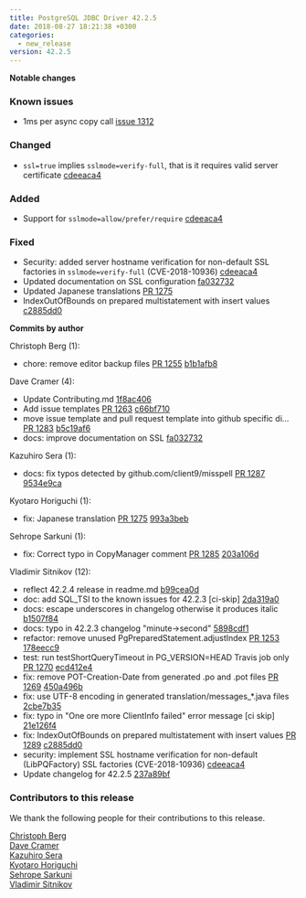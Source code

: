 ```yaml
---
title: PostgreSQL JDBC Driver 42.2.5
date: 2018-08-27 18:21:38 +0300
categories:
  - new_release
version: 42.2.5
---
```


**Notable changes**

### Known issues

- 1ms per async copy call [issue 1312](https://github.com/pgjdbc/pgjdbc/issues/1312)

### Changed

- `ssl=true` implies `sslmode=verify-full`, that is it requires valid server certificate [cdeeaca4](https://github.com/pgjdbc/pgjdbc/commit/cdeeaca47dc3bc6f727c79a582c9e4123099526e)

### Added

- Support for `sslmode=allow/prefer/require` [cdeeaca4](https://github.com/pgjdbc/pgjdbc/commit/cdeeaca47dc3bc6f727c79a582c9e4123099526e)

### Fixed

- Security: added server hostname verification for non-default SSL factories in `sslmode=verify-full` (CVE-2018-10936) [cdeeaca4](https://github.com/pgjdbc/pgjdbc/commit/cdeeaca47dc3bc6f727c79a582c9e4123099526e)
- Updated documentation on SSL configuration [fa032732](https://github.com/pgjdbc/pgjdbc/commit/fa032732acfe51c6e663ee646dd5c1beaa1af857)
- Updated Japanese translations [PR 1275](https://github.com/pgjdbc/pgjdbc/pull/1275)
- IndexOutOfBounds on prepared multistatement with insert values [c2885dd0](https://github.com/pgjdbc/pgjdbc/commit/c2885dd0cfc793f81e5dd3ed2300bb32476eb14a)

<!--more-->

**Commits by author**

Christoph Berg (1):

- chore: remove editor backup files [PR 1255](https://github.com/pgjdbc/pgjdbc/pull/1255) [b1b1afb8](https://github.com/pgjdbc/pgjdbc/commit/b1b1afb829fae06bcefce443e66d823f4f92fed5)

Dave Cramer (4):

- Update Contributing.md [1f8ac406](https://github.com/pgjdbc/pgjdbc/commit/1f8ac4063b1fd04ccc05616e3533d68be9912333)
- Add issue templates [PR 1263](https://github.com/pgjdbc/pgjdbc/pull/1263) [c66bf710](https://github.com/pgjdbc/pgjdbc/commit/c66bf7108dd36f50aacebfd4f09e383aed02424b)
- move issue template and pull request template into github specific di… [PR 1283](https://github.com/pgjdbc/pgjdbc/pull/1283) [b5c19af6](https://github.com/pgjdbc/pgjdbc/commit/b5c19af627c8650410495ad8e3f2ee85e687e3c1)
- docs: improve documentation on SSL [fa032732](https://github.com/pgjdbc/pgjdbc/commit/fa032732acfe51c6e663ee646dd5c1beaa1af857)

Kazuhiro Sera (1):

- docs: fix typos detected by github.com/client9/misspell [PR 1287](https://github.com/pgjdbc/pgjdbc/pull/1287) [9534e9ca](https://github.com/pgjdbc/pgjdbc/commit/9534e9ca0e1840445ad5f4eee75bc1e2ac102dde)

Kyotaro Horiguchi (1):

- fix: Japanese translation [PR 1275](https://github.com/pgjdbc/pgjdbc/pull/1275) [993a3beb](https://github.com/pgjdbc/pgjdbc/commit/993a3beba10aed73418340b14f2d3420c8984de5)

Sehrope Sarkuni (1):

- fix: Correct typo in CopyManager comment [PR 1285](https://github.com/pgjdbc/pgjdbc/pull/1285) [203a106d](https://github.com/pgjdbc/pgjdbc/commit/203a106ddc9eb0d94cc94838f4fb0924e37f441a)

Vladimir Sitnikov (12):

- reflect 42.2.4 release in readme.md [b99cea0d](https://github.com/pgjdbc/pgjdbc/commit/b99cea0de0e67f0c641c77bcbff8d2889a441290)
- doc: add SQL_TSI to the known issues for 42.2.3 [ci-skip] [2da319a0](https://github.com/pgjdbc/pgjdbc/commit/2da319a07d47015467bd3ace029827f67f4778bc)
- docs: escape underscores in changelog otherwise it produces italic [b1507f84](https://github.com/pgjdbc/pgjdbc/commit/b1507f849b732012d5312c79a62dad24fd6a7261)
- docs: typo in 42.2.3 changelog "minute->second" [5898cdf1](https://github.com/pgjdbc/pgjdbc/commit/5898cdf1e314f2db7889456fb1ad6822021bd543)
- refactor: remove unused PgPreparedStatement.adjustIndex [PR 1253](https://github.com/pgjdbc/pgjdbc/pull/1253) [178eecc9](https://github.com/pgjdbc/pgjdbc/commit/178eecc90643b36c8c5cd423ff311b26733384f2)
- test: run testShortQueryTimeout in PG_VERSION=HEAD Travis job only [PR 1270](https://github.com/pgjdbc/pgjdbc/pull/1270) [ecd412e4](https://github.com/pgjdbc/pgjdbc/commit/ecd412e4164bbfcccd96f778c874dd4f40330354)
- fix: remove POT-Creation-Date from generated .po and .pot files [PR 1269](https://github.com/pgjdbc/pgjdbc/pull/1269) [450a496b](https://github.com/pgjdbc/pgjdbc/commit/450a496be8b14e14fa0821413ed532c49275dc9e)
- fix: use UTF-8 encoding in generated translation/messages\_\*.java files [2cbe7b35](https://github.com/pgjdbc/pgjdbc/commit/2cbe7b354543e2ae526c3d9a422949acd0a375b6)
- fix: typo in "One ore more ClientInfo failed" error message [ci skip] [21e126f4](https://github.com/pgjdbc/pgjdbc/commit/21e126f451df667627c1cc3a0acfb3c38be45ffa)
- fix: IndexOutOfBounds on prepared multistatement with insert values [PR 1289](https://github.com/pgjdbc/pgjdbc/pull/1289) [c2885dd0](https://github.com/pgjdbc/pgjdbc/commit/c2885dd0cfc793f81e5dd3ed2300bb32476eb14a)
- security: implement SSL hostname verification for non-default (LibPQFactory) SSL factories (CVE-2018-10936) [cdeeaca4](https://github.com/pgjdbc/pgjdbc/commit/cdeeaca47dc3bc6f727c79a582c9e4123099526e)
- Update changelog for 42.2.5 [237a89bf](https://github.com/pgjdbc/pgjdbc/commit/237a89bf3058a16a3de37b8c92d2a4d850c6c056)

<a name="contributors_{{ page.version }}"></a>

### Contributors to this release

We thank the following people for their contributions to this release.

[Christoph Berg](https://github.com/ChristophBerg)  
[Dave Cramer](davec@postgresintl.com)  
[Kazuhiro Sera](https://github.com/seratch)  
[Kyotaro Horiguchi](https://github.com/horiguti)  
[Sehrope Sarkuni](https://github.com/sehrope)  
[Vladimir Sitnikov](https://github.com/vlsi)
